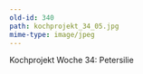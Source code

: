 ```yaml
---
old-id: 340
path: kochprojekt_34_05.jpg
mime-type: image/jpeg
---
```

Kochprojekt Woche 34:
Petersilie
